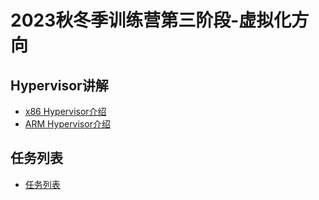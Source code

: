 # 2023秋冬季训练营第三阶段-虚拟化方向

## Hypervisor讲解

* [x86 Hypervisor介绍](./hypervisor/x86/README.md)
* [ARM Hypervisor介绍](./hypervisor/aarch64/README.md)

## 任务列表

* [任务列表](./tasks/README.md)
